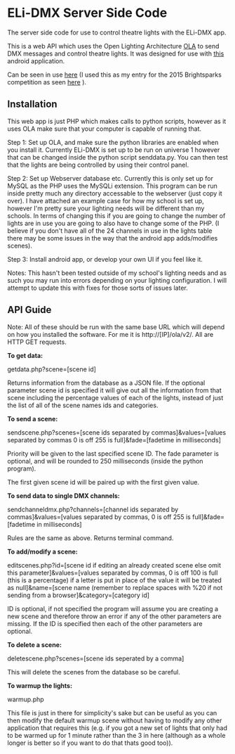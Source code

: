 # ELi-DMX Server Side Code
The server side code for use to control theatre lights with the ELi-DMX app.

This is a web API which uses the Open Lighting Architecture [OLA](https://www.openlighting.org/ola/) to send DMX messages and control theatre lights. It was designed for use with [this](https://github.com/cordwella/eli-dmx-android) android application.

Can be seen in use [here](https://www.youtube.com/watch?v=VUXlRPttL04) (I used this as my entry for the 2015 Brightsparks competition as seen [here](http://www.brightsparks.org.nz/elidmx-software/) ).

## Installation
This web app is just PHP which makes calls to python scripts, however as it uses OLA make sure that your computer is capable of running that. 

Step 1: Set up OLA, and make sure the python libraries are enabled when you install it. Currently ELi-DMX is set up to be run on universe 1 however that can be changed inside the python script senddata.py. You can then test that the lights are being controlled by using their control panel.

Step 2: Set up Webserver database etc. Currently this is only set up for MySQL as the PHP uses the MySQLi extension. This program can be run inside pretty much any directory accessable to the webserver (just copy it over). I have attached an example case for how my school is set up, however I'm pretty sure your lighting needs will be different than my schools. In terms of changing this if you are going to change the number of lights are in use you are going to also have to change some of the PHP. (I believe if you don't have all of the 24 channels in use in the lights table there may be some issues in the way that the android app adds/modifies scenes).

Step 3: Install android app, or develop your own UI if you feel like it.

Notes: This hasn't been tested outside of my school's lighting needs and as such you may run into errors depending on your lighting configuration. I will attempt to update this with fixes for those sorts of issues later.

## API Guide

Note: All of these should be run with the same base URL which will depend on how you installed the software. For me it is http://[IP]/ola/v2/. All are HTTP GET requests.

**To get data:**

getdata.php?scene=[scene id]

Returns information from the database as a JSON file. If the optional parameter scene id is specified it will give out all the information from that scene including the percentage values of each of the lights, instead of just the list of all of the scene names ids and categories.

**To send a scene:**

sendscene.php?scenes=[scene ids separated by commas]&values=[values separated by commas 0 is off 255 is full]&fade=[fadetime in milliseconds]

Priority will be given to the last specified scene ID.
The fade parameter is optional, and will be rounded to 250 milliseconds (inside the python program). 

The first given scene id will be paired up with the first given value.


**To send data to single DMX channels:**

sendchanneldmx.php?channels=[channel ids separated by commas]&values=[values separated by commas, 0 is off 255 is full]&fade=[fadetime in milliseconds]

Rules are the same as above. Returns terminal command.

**To add/modify a scene:**

editscenes.php?id=[scene id if editing an already created scene else omit this parameter]&values=[values separated by commas, 0 is off 100 is full (this is a percentage) if a letter is put in place of the value it will be treated as null]&name=[scene name (remember to replace spaces with %20 if not sending from a browser]&category=[category id]

ID is optional, if not specified the program will assume you are creating a new scene and therefore throw an error if any of the other parameters are missing. If the ID is specified then each of the other parameters are optional.

**To delete a scene:**

deletescene.php?scenes=[scene ids seperated by a comma]

This will delete the scenes from the database so be careful.

**To warmup the lights:**

warmup.php

This file is just in there for simplicity's sake but can be useful as you can then modify the default warmup scene without having to modify any other application that requires this (e.g. if you got a new set of lights that only had to be warmed up for 1 minute rather than the 3 in here (although as a whole longer is better so if you want to do that thats good too)).
